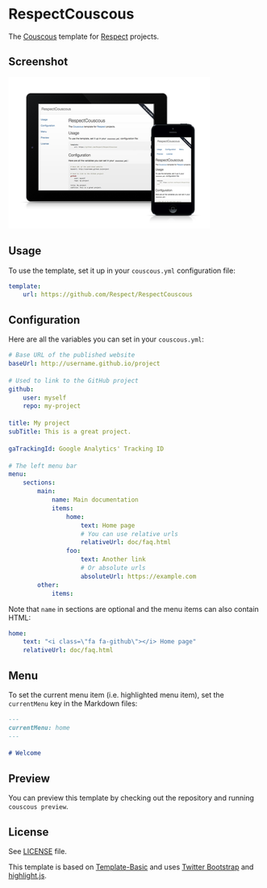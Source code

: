 # RespectCouscous

The [Couscous](http://couscous.io) template for [Respect](http://respect.github.io) projects.

## Screenshot

![Screenshots](screenshot.png)

## Usage

To use the template, set it up in your `couscous.yml` configuration file:

```yaml
template:
    url: https://github.com/Respect/RespectCouscous
```

## Configuration

Here are all the variables you can set in your `couscous.yml`:

```yaml
# Base URL of the published website
baseUrl: http://username.github.io/project

# Used to link to the GitHub project
github:
    user: myself
    repo: my-project

title: My project
subTitle: This is a great project.

gaTrackingId: Google Analytics' Tracking ID

# The left menu bar
menu:
    sections:
        main:
            name: Main documentation
            items:
                home:
                    text: Home page
                    # You can use relative urls
                    relativeUrl: doc/faq.html
                foo:
                    text: Another link
                    # Or absolute urls
                    absoluteUrl: https://example.com
        other:
            items:
```

Note that `name` in sections are optional and the menu items can also contain HTML:

```yaml
home:
    text: "<i class=\"fa fa-github\"></i> Home page"
    relativeUrl: doc/faq.html
```

## Menu

To set the current menu item (i.e. highlighted menu item), set the `currentMenu`
key in the Markdown files:

```markdown
---
currentMenu: home
---

# Welcome
```


## Preview

You can preview this template by checking out the repository and running `couscous preview`.

## License

See [LICENSE](LICENSE.md) file.

This template is based on [Template-Basic](https://github.com/CouscousPHP/Template-Basic)
and uses [Twitter Bootstrap](http://getbootstrap.com) and [highlight.js](https://highlightjs.org).
